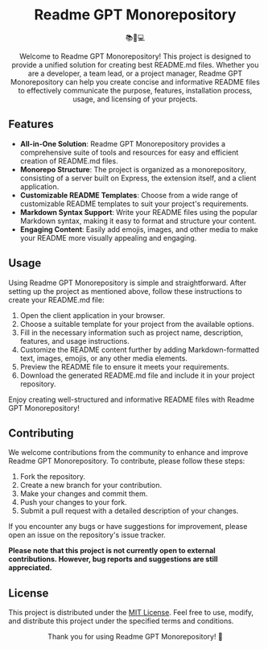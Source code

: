
<h1 align="center">Readme GPT Monorepository</h1>

<p align="center">📚🤖💻</p>

<p align="center">Welcome to Readme GPT Monorepository! This project is designed to provide a unified solution for creating best README.md files. Whether you are a developer, a team lead, or a project manager, Readme GPT Monorepository can help you create concise and informative README files to effectively communicate the purpose, features, installation process, usage, and licensing of your projects.</p>

## Features

- **All-in-One Solution**: Readme GPT Monorepository provides a comprehensive suite of tools and resources for easy and efficient creation of README.md files.
- **Monorepo Structure**: The project is organized as a monorepository, consisting of a server built on Express, the extension itself, and a client application.
- **Customizable README Templates**: Choose from a wide range of customizable README templates to suit your project's requirements.
- **Markdown Syntax Support**: Write your README files using the popular Markdown syntax, making it easy to format and structure your content.
- **Engaging Content**: Easily add emojis, images, and other media to make your README more visually appealing and engaging.

## Usage

Using Readme GPT Monorepository is simple and straightforward. After setting up the project as mentioned above, follow these instructions to create your README.md file:

1. Open the client application in your browser.
2. Choose a suitable template for your project from the available options.
3. Fill in the necessary information such as project name, description, features, and usage instructions.
4. Customize the README content further by adding Markdown-formatted text, images, emojis, or any other media elements.
5. Preview the README file to ensure it meets your requirements.
6. Download the generated README.md file and include it in your project repository.

Enjoy creating well-structured and informative README files with Readme GPT Monorepository!

## Contributing

We welcome contributions from the community to enhance and improve Readme GPT Monorepository. To contribute, please follow these steps:

1. Fork the repository.
2. Create a new branch for your contribution.
3. Make your changes and commit them.
4. Push your changes to your fork.
5. Submit a pull request with a detailed description of your changes.

If you encounter any bugs or have suggestions for improvement, please open an issue on the repository's issue tracker.

**Please note that this project is not currently open to external contributions. However, bug reports and suggestions are still appreciated.**

## License

This project is distributed under the [MIT License](LICENSE). Feel free to use, modify, and distribute this project under the specified terms and conditions.

<p align="center">Thank you for using Readme GPT Monorepository! 🙌</
